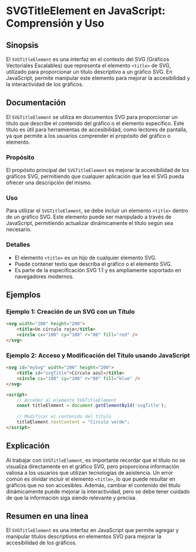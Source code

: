 <!--
Meta Description: # SVGTitleElement en JavaScript: Comprensión y Uso ## Sinopsis El `SVGTitleElement` es una interfaz en el contexto del SVG (Gráficos Vectoriales Escal...
Meta Keywords: svg, que, elemento, título, svgtitleelement
-->

# SVGTitleElement en JavaScript: Comprensión y Uso

## Sinopsis
El `SVGTitleElement` es una interfaz en el contexto del SVG (Gráficos Vectoriales Escalables) que representa el elemento `<title>` de SVG, utilizado para proporcionar un título descriptivo a un gráfico SVG. En JavaScript, permite manipular este elemento para mejorar la accesibilidad y la interactividad de los gráficos.

## Documentación
El `SVGTitleElement` se utiliza en documentos SVG para proporcionar un título que describe el contenido del gráfico o el elemento específico. Este título es útil para herramientas de accesibilidad, como lectores de pantalla, ya que permite a los usuarios comprender el propósito del gráfico o elemento.

### Propósito
El propósito principal del `SVGTitleElement` es mejorar la accesibilidad de los gráficos SVG, permitiendo que cualquier aplicación que lea el SVG pueda ofrecer una descripción del mismo.

### Uso
Para utilizar el `SVGTitleElement`, se debe incluir un elemento `<title>` dentro de un gráfico SVG. Este elemento puede ser manipulado a través de JavaScript, permitiendo actualizar dinámicamente el título según sea necesario.

### Detalles
- El elemento `<title>` es un hijo de cualquier elemento SVG.
- Puede contener texto que describa el gráfico o el elemento SVG.
- Es parte de la especificación SVG 1.1 y es ampliamente soportado en navegadores modernos.

## Ejemplos
### Ejemplo 1: Creación de un SVG con un Título
```html
<svg width="200" height="200">
    <title>Un círculo rojo</title>
    <circle cx="100" cy="100" r="80" fill="red" />
</svg>
```

### Ejemplo 2: Acceso y Modificación del Título usando JavaScript
```html
<svg id="mySvg" width="200" height="200">
    <title id="svgTitle">Círculo azul</title>
    <circle cx="100" cy="100" r="80" fill="blue" />
</svg>

<script>
    // Acceder al elemento SVGTitleElement
    const titleElement = document.getElementById('svgTitle');
    
    // Modificar el contenido del título
    titleElement.textContent = "Círculo verde";
</script>
```

## Explicación
Al trabajar con `SVGTitleElement`, es importante recordar que el título no se visualiza directamente en el gráfico SVG, pero proporciona información valiosa a los usuarios que utilizan tecnologías de asistencia. Un error común es olvidar incluir el elemento `<title>`, lo que puede resultar en gráficos que no son accesibles. Además, cambiar el contenido del título dinámicamente puede mejorar la interactividad, pero se debe tener cuidado de que la información siga siendo relevante y precisa.

## Resumen en una línea
El `SVGTitleElement` es una interfaz en JavaScript que permite agregar y manipular títulos descriptivos en elementos SVG para mejorar la accesibilidad de los gráficos.
